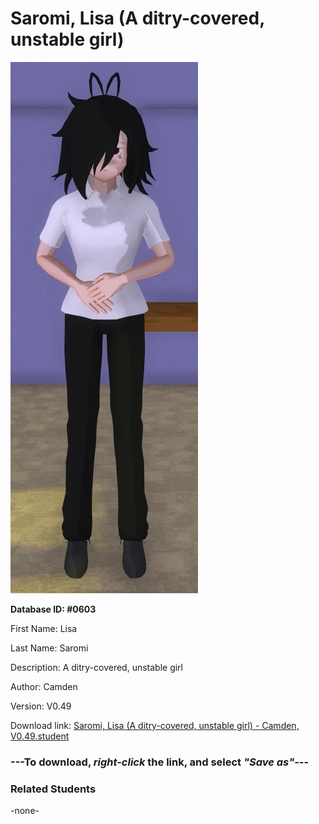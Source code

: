 # Saromi, Lisa (A ditry-covered, unstable girl)

<img src="../../Files/Images/Saromi, Lisa (A ditry-covered, unstable girl).png" title="Saromi, Lisa (A ditry-covered, unstable girl) - Camden, V0.49">

**Database ID: #0603**

First Name: Lisa

Last Name: Saromi

Description: A ditry-covered, unstable girl

Author: Camden

Version: V0.49

Download link: <a href="https://raw.githubusercontent.com/Arbiter1223/Daigaku-Gurashi-Custom-Students/master/Files/Student%20Files/Saromi%2C%20Lisa%20(A%20ditry-covered%2C%20unstable%20girl)%20-%20Camden%2C%20V0.49.student">Saromi, Lisa (A ditry-covered, unstable girl) - Camden, V0.49.student</a>

### ---**To download, _right-click_ the link, and select _"Save as"_**---

### Related Students

-none-
